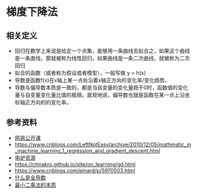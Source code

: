 # 梯度下降法

## 相关定义

- 回归在数学上来说是给定一个点集，能够用一条曲线去拟合之，如果这个曲线是一条直线，那就被称为线性回归，如果曲线是一条二次曲线，就被称为二次回归
- 拟合的函数（或者称为假设或者模型），一般写做 y = h(x)
- 导数是函数f(x)在x轴上某一点处沿着x轴正方向的变化率/变化趋势。
- 导数与偏导数本质是一致的，都是当自变量的变化量趋于0时，函数值的变化量与自变量变化量比值的极限。直观地说，偏导数也就是函数在某一点上沿坐标轴正方向的的变化率。 

## 参考资料

- [网易公开课](http://open.163.com/movie/2008/1/B/O/M6SGF6VB4_M6SGHJ9BO.html)
- <https://www.cnblogs.com/LeftNotEasy/archive/2010/12/05/mathmatic_in_machine_learning_1_regression_and_gradient_descent.html>
- [电驴资源](http://www.verycd.com/entries/531603/#163)
- <https://ctmakro.github.io/site/on_learning/gd.html>
- <https://www.cnblogs.com/pinard/p/5970503.html>
- [什么是全导数](https://www.zhihu.com/question/26966355/answer/154857139)
- [最小二乘法的本质](https://www.zhihu.com/question/37031188)
